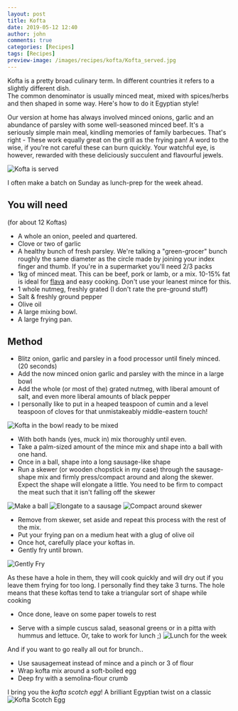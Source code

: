 ```yaml
---
layout: post
title: Kofta
date: 2019-05-12 12:40
author: john
comments: true
categories: [Recipes]
tags: [Recipes]
preview-image: /images/recipes/kofta/Kofta_served.jpg
---
```


Kofta is a pretty broad culinary term. In different countries it refers to a slightly different dish.  
The common denominator is usually minced meat, mixed with spices/herbs and then shaped in some way.
Here's how to do it Egyptian style!

Our version at home has always involved minced onions, garlic and an abundance of parsley with some well-seasoned minced beef.
It's a seriously simple main meal, kindling memories of family barbecues. That's right - These work equally great on the grill as the frying pan!
A word to the wise, if you're not careful these can burn quickly. 
Your watchful eye, is however, rewarded with these deliciously succulent and flavourful jewels.

![Kofta is served](/images/recipes/kofta/Kofta_served.jpg "koftais served")

I often make a batch on Sunday as lunch-prep for the week ahead. 

## **You will need**
(for about 12 Koftas)

* A whole an onion, peeled and quartered.
* Clove or two of garlic
* A healthy bunch of fresh parsley. 
We're talking a "green-grocer" bunch roughly the same diameter as the circle made by joining your index finger and thumb.
If you're in a supermarket you'll need 2/3 packs
* 1kg of minced meat. This can be beef, pork or lamb, or a mix. 
10-15% fat is ideal for [flava](https://www.youtube.com/watch?v=XVIMAc_U3Tc) and easy cooking. Don't use your leanest mince for this.
* 1 whole nutmeg, freshly grated (I don't rate the pre-ground stuff)
* Salt & freshly ground pepper
* Olive oil
* A large mixing bowl.
* A large frying pan.

## **Method**
* Blitz onion, garlic and parsley in a food processor until finely minced. (20 seconds)
* Add the now minced onion garlic and parsley with the mince in a large bowl
* Add the whole (or most of the) grated nutmeg, with liberal amount of salt, and even more liberal amounts of black pepper
* I personally like to put in a heaped teaspoon of cumin and a level teaspoon of cloves for that unmistakeably middle-eastern touch!

![Kofta in the bowl ready to be mixed](/images/recipes/kofta/Kofta_bowl.jpg "Kofta mix")

* With both hands (yes, muck in) mix thoroughly until even.
* Take a palm-sized amount of the mince mix and shape into a ball with one hand.
* Once in a ball, shape into a long sausage-like shape
* Run a skewer (or wooden chopstick in my case) through the sausage-shape mix and firmly press/compact around and along the skewer.
Expect the shape will elongate a little. You need to be firm to compact the meat such that it isn't falling off the skewer

![Make a ball](/images/recipes/kofta/Kofta_ball.jpg "Make a ball")
![Elongate to a sausage](/images/recipes/kofta/Kofta_sausage.jpg "Elongate")
![Compact around skewer](/images/recipes/kofta/Kofta_skewer.jpg "compact")

* Remove from skewer, set aside and repeat this process with the rest of the mix.
* Put your frying pan on a medium heat with a glug of olive oil
* Once hot, carefully place your koftas in.
* Gently fry until brown.

![Gently Fry](/images/recipes/kofta/Kofta_frying.jpg "Kofta frying")

As these have a hole in them, they will cook quickly and will dry out if you leave them frying for too long.
I personally find they take 3 turns. The hole means that these koftas tend to take a triangular sort of shape while cooking
* Once done, leave on some paper towels to rest

* Serve with a simple cuscus salad, seasonal greens or in a pitta with hummus and lettuce. 
Or, take to work for lunch ;)
![Lunch for the week](/images/recipes/kofta/Kofta_lunch.jpg "Lunch")


And if you want to go really all out for brunch.. 

* Use sausagemeat instead of mince and a pinch or 3 of flour
* Wrap kofta mix around a soft-boiled egg 
* Deep fry with a semolina-flour crumb

I bring you the *kofta scotch egg*! A brilliant Egyptian twist on a classic
![Kofta Scotch Egg](/images/recipes/kofta/Kofta_egg.jpg "Kofta Scotch Egg")
